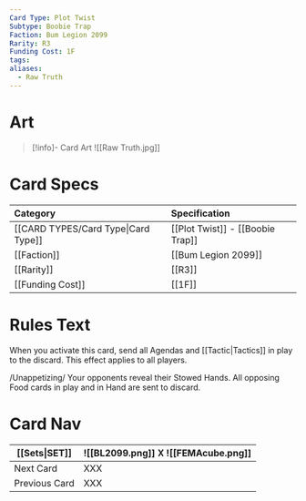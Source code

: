 ```yaml
---
Card Type: Plot Twist
Subtype: Boobie Trap
Faction: Bum Legion 2099
Rarity: R3
Funding Cost: 1F
tags: 
aliases:
  - Raw Truth
---
```

# Art

> [!info]- Card Art
> ![[Raw Truth.jpg]]

# Card Specs

| Category                            | Specification                    |
|:----------------------------------- |:-------------------------------- |
| [[CARD TYPES/Card Type\|Card Type]] | [[Plot Twist]] - [[Boobie Trap]] |
| [[Faction]]                         | [[Bum Legion 2099]]                             |
| [[Rarity]]                          | [[R3]]                              |
| [[Funding Cost]]                    | [[1F]]                           |

# Rules Text  

When you activate this card, send all Agendas and [[Tactic|Tactics]] in play to the discard. This effect applies to all players.  

/Unappetizing/ 
Your opponents reveal their Stowed Hands. All opposing Food cards in play and in Hand are sent to discard.

# Card Nav

| [[Sets\|SET]] |  ![[BL2099.png]] 𐌢 ![[FEMAcube.png]] |
| ------------- | ------------------------------ |
| Next Card     | XXX |
| Previous Card | XXX |


